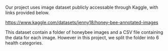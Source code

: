 Our project uses image dataset publicly accessable through Kaggle, with links provided below.

https://www.kaggle.com/datasets/jenny18/honey-bee-annotated-images

This dataset contain a folder of honeybee images and a CSV file containing the data for each image. However in this project, we split the folder into 6 health categories.

